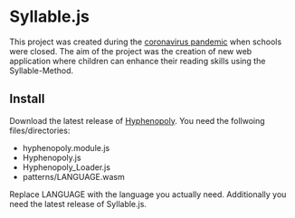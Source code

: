 # Syllable.js
This project was created during the [coronavirus pandemic](https://en.wikipedia.org/wiki/2019%E2%80%9320_coronavirus_pandemic) when schools were closed. The aim of the project was the creation of new web application where children can enhance their reading skills using the Syllable-Method.

## Install
Download the latest release of [Hyphenopoly](https://github.com/mnater/Hyphenopoly). You need the follwoing files/directories:

* hyphenopoly.module.js
* Hyphenopoly.js
* Hyphenopoly_Loader.js
* patterns/LANGUAGE.wasm

Replace LANGUAGE with the language you actually need. Additionally you need the latest release of Syllable.js.
